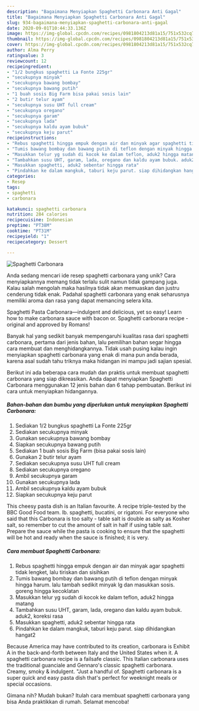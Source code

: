 ```yaml
---
description: "Bagaimana Menyiapkan Spaghetti Carbonara Anti Gagal"
title: "Bagaimana Menyiapkan Spaghetti Carbonara Anti Gagal"
slug: 934-bagaimana-menyiapkan-spaghetti-carbonara-anti-gagal
date: 2020-09-01T10:44:33.136Z
image: https://img-global.cpcdn.com/recipes/0981804213d81a15/751x532cq70/spaghetti-carbonara-foto-resep-utama.jpg
thumbnail: https://img-global.cpcdn.com/recipes/0981804213d81a15/751x532cq70/spaghetti-carbonara-foto-resep-utama.jpg
cover: https://img-global.cpcdn.com/recipes/0981804213d81a15/751x532cq70/spaghetti-carbonara-foto-resep-utama.jpg
author: Alma Perry
ratingvalue: 3
reviewcount: 12
recipeingredient:
- "1/2 bungkus spaghetti La Fonte 225gr"
- "secukupnya minyak"
- "secukupnya bawang bombay"
- "secukupnya bawang putih"
- "1 buah sosis Big Farm bisa pakai sosis lain"
- "2 butir telur ayam"
- "secukupnya susu UHT full cream"
- "secukupnya oregano"
- "secukupnya garam"
- "secukupnya lada"
- "secukupnya kaldu ayam bubuk"
- "secukupnya keju parut"
recipeinstructions:
- "Rebus spaghetti hingga empuk dengan air dan minyak agar spaghetti tidak lengket, lalu tiriskan dan sisihkan"
- "Tumis bawang bombay dan bawang putih di teflon dengan minyak hingga harum. lalu tambah sedikit minyak lg dan masukkan sosis. goreng hingga kecoklatan"
- "Masukkan telur yg sudah di kocok ke dalam teflon, aduk2 hingga matang"
- "Tambahkan susu UHT, garam, lada, oregano dan kaldu ayam bubuk. aduk2, koreksi rasa"
- "Masukkan spaghetti, aduk2 sebentar hingga rata"
- "Pindahkan ke dalam mangkuk, taburi keju parut. siap dihidangkan hangat2"
categories:
- Resep
tags:
- spaghetti
- carbonara

katakunci: spaghetti carbonara 
nutrition: 284 calories
recipecuisine: Indonesian
preptime: "PT38M"
cooktime: "PT31M"
recipeyield: "1"
recipecategory: Dessert

---
```



![Spaghetti Carbonara](https://img-global.cpcdn.com/recipes/0981804213d81a15/751x532cq70/spaghetti-carbonara-foto-resep-utama.jpg)

Anda sedang mencari ide resep spaghetti carbonara yang unik? Cara menyiapkannya memang tidak terlalu sulit namun tidak gampang juga. Kalau salah mengolah maka hasilnya tidak akan memuaskan dan justru cenderung tidak enak. Padahal spaghetti carbonara yang enak seharusnya memiliki aroma dan rasa yang dapat memancing selera kita.

Spaghetti Pasta Carbonara—indulgent and delicious, yet so easy! Learn how to make carbonara sauce with bacon or. Spaghetti carbonara recipe - original and approved by Romans!

Banyak hal yang sedikit banyak mempengaruhi kualitas rasa dari spaghetti carbonara, pertama dari jenis bahan, lalu pemilihan bahan segar hingga cara membuat dan menghidangkannya. Tidak usah pusing kalau ingin menyiapkan spaghetti carbonara yang enak di mana pun anda berada, karena asal sudah tahu triknya maka hidangan ini mampu jadi sajian spesial.


Berikut ini ada beberapa cara mudah dan praktis untuk membuat spaghetti carbonara yang siap dikreasikan. Anda dapat menyiapkan Spaghetti Carbonara menggunakan 12 jenis bahan dan 6 tahap pembuatan. Berikut ini cara untuk menyiapkan hidangannya.

<!--inarticleads1-->

##### Bahan-bahan dan bumbu yang diperlukan untuk menyiapkan Spaghetti Carbonara:

1. Sediakan 1/2 bungkus spaghetti La Fonte 225gr
1. Sediakan secukupnya minyak
1. Gunakan secukupnya bawang bombay
1. Siapkan secukupnya bawang putih
1. Sediakan 1 buah sosis Big Farm (bisa pakai sosis lain)
1. Gunakan 2 butir telur ayam
1. Sediakan secukupnya susu UHT full cream
1. Sediakan secukupnya oregano
1. Ambil secukupnya garam
1. Gunakan secukupnya lada
1. Ambil secukupnya kaldu ayam bubuk
1. Siapkan secukupnya keju parut


This cheesy pasta dish is an Italian favourite. A recipe triple-tested by the BBC Good Food team. lb. spaghetti, bucatini, or rigatoni. For everyone who said that this Carbonara is too salty - table salt is double as salty as Kosher salt, so remember to cut the amount of salt in half if using table salt. Prepare the sauce while the pasta is cooking to ensure that the spaghetti will be hot and ready when the sauce is finished; it is very. 

<!--inarticleads2-->

##### Cara membuat Spaghetti Carbonara:

1. Rebus spaghetti hingga empuk dengan air dan minyak agar spaghetti tidak lengket, lalu tiriskan dan sisihkan
1. Tumis bawang bombay dan bawang putih di teflon dengan minyak hingga harum. lalu tambah sedikit minyak lg dan masukkan sosis. goreng hingga kecoklatan
1. Masukkan telur yg sudah di kocok ke dalam teflon, aduk2 hingga matang
1. Tambahkan susu UHT, garam, lada, oregano dan kaldu ayam bubuk. aduk2, koreksi rasa
1. Masukkan spaghetti, aduk2 sebentar hingga rata
1. Pindahkan ke dalam mangkuk, taburi keju parut. siap dihidangkan hangat2


Because America may have contributed to its creation, carbonara is Exhibit A in the back-and-forth between Italy and the United States when it. A spaghetti carbonara recipe is a failsafe classic. This Italian carbonara uses the traditional guanciale and Gennaro&#39;s classic spaghetti carbonara. Creamy, smoky &amp; indulgent. &#34;Just a handful of. Spaghetti carbonara is a super quick and easy pasta dish that&#39;s perfect for weeknight meals or special occasions. 

Gimana nih? Mudah bukan? Itulah cara membuat spaghetti carbonara yang bisa Anda praktikkan di rumah. Selamat mencoba!
